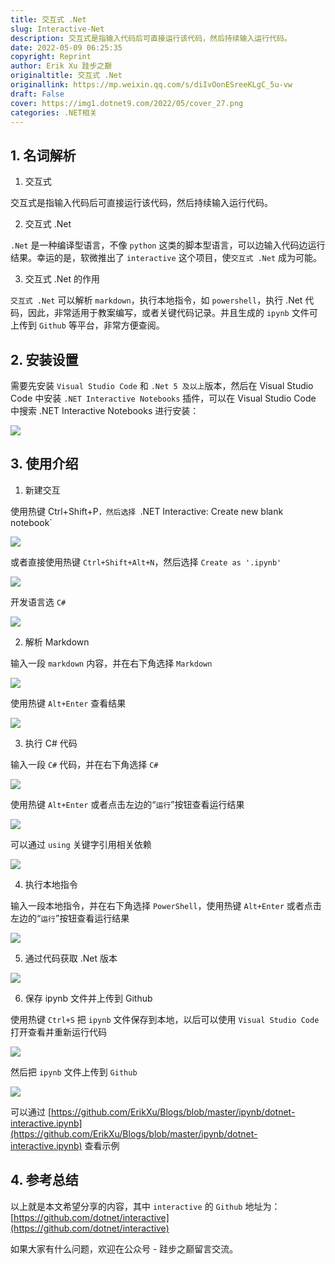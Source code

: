 ```yaml
---
title: 交互式 .Net
slug: Interactive-Net
description: 交互式是指输入代码后可直接运行该代码，然后持续输入运行代码。
date: 2022-05-09 06:25:35
copyright: Reprint
author: Erik Xu 跬步之巅
originaltitle: 交互式 .Net
originallink: https://mp.weixin.qq.com/s/diIvOonESreeKLgC_5u-vw
draft: False
cover: https://img1.dotnet9.com/2022/05/cover_27.png
categories: .NET相关
---
```


## 1. 名词解析       

1. 交互式

交互式是指输入代码后可直接运行该代码，然后持续输入运行代码。

2. 交互式 .Net

`.Net` 是一种编译型语言，不像 `python` 这类的脚本型语言，可以边输入代码边运行结果。幸运的是，软微推出了 `interactive` 这个项目，使`交互式 .Net` 成为可能。

3. 交互式 .Net 的作用

`交互式 .Net` 可以解析 `markdown`，执行本地指令，如 `powershell`，执行 .Net 代码，因此，非常适用于教案编写，或者关键代码记录。并且生成的 `ipynb` 文件可上传到 `Github` 等平台，非常方便查阅。

## 2. 安装设置 

需要先安装 `Visual Studio Code` 和 `.Net 5 及以上`版本，然后在 Visual Studio Code 中安装 `.NET Interactive Notebooks` 插件，可以在 Visual Studio Code 中搜索 .NET Interactive Notebooks 进行安装：

![](https://img1.dotnet9.com/2022/05/2701.png)

## 3. 使用介绍       



1. 新建交互

使用热键 Ctrl+Shift+P`，然后选择 `.NET Interactive: Create new blank notebook`

![](https://img1.dotnet9.com/2022/05/2702.png)

或者直接使用热键 `Ctrl+Shift+Alt+N`，然后选择 `Create as '.ipynb'`

![](https://img1.dotnet9.com/2022/05/2703.png)

开发语言选 `C#`

![](https://img1.dotnet9.com/2022/05/2704.png)

2. 解析 Markdown

输入一段 `markdown` 内容，并在右下角选择 `Markdown`

![](https://img1.dotnet9.com/2022/05/2705.png)

使用热键 `Alt+Enter` 查看结果

![](https://img1.dotnet9.com/2022/05/2706.png)

3. 执行 C# 代码

输入一段 `C#` 代码，并在右下角选择 `C#`

![](https://img1.dotnet9.com/2022/05/2707.png)

使用热键 `Alt+Enter` 或者点击左边的“`运行`”按钮查看运行结果

![](https://img1.dotnet9.com/2022/05/2708.png)

可以通过 `using` 关键字引用相关依赖

![](https://img1.dotnet9.com/2022/05/2709.png)

4. 执行本地指令

输入一段本地指令，并在右下角选择 `PowerShell`，使用热键 `Alt+Enter` 或者点击左边的“`运行`”按钮查看运行结果

![](https://img1.dotnet9.com/2022/05/2710.png)

5. 通过代码获取 .Net 版本

![](https://img1.dotnet9.com/2022/05/2711.png)

6. 保存 ipynb 文件并上传到 Github

使用热键 `Ctrl+S` 把 `ipynb` 文件保存到本地，以后可以使用 `Visual Studio Code` 打开查看并重新运行代码

![](https://img1.dotnet9.com/2022/05/2712.png)

然后把 `ipynb` 文件上传到 `Github`

![](https://img1.dotnet9.com/2022/05/2713.png)

可以通过 [https://github.com/ErikXu/Blogs/blob/master/ipynb/dotnet-interactive.ipynb](https://github.com/ErikXu/Blogs/blob/master/ipynb/dotnet-interactive.ipynb) 查看示例

## 4. 参考总结       

以上就是本文希望分享的内容，其中 `interactive` 的 `Github` 地址为：[https://github.com/dotnet/interactive](https://github.com/dotnet/interactive)

如果大家有什么问题，欢迎在公众号 - 跬步之巅留言交流。
